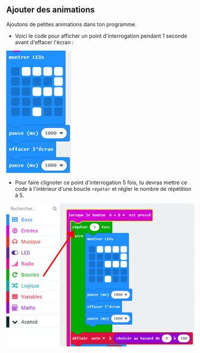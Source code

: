 ## Ajouter des animations

Ajoutons de petites animations dans ton programme.

+ Voici le code pour afficher un point d'interrogation pendant 1 seconde avant d'effacer l'écran :

![capture d'écran](images/rate-question-code.png)

+ Pour faire clignoter ce point d'interrogation 5 fois, tu devras mettre ce code à l'intérieur d'une boucle `répéter` et régler le nombre de répétition à 5.

![capture d’écran](images/rate-question-repeat.png)